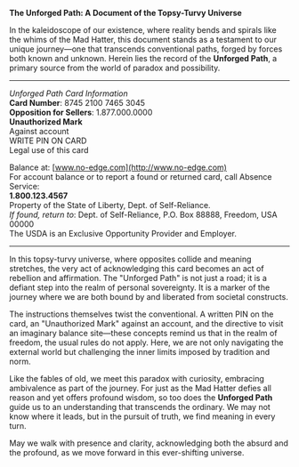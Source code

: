 **The Unforged Path: A Document of the Topsy-Turvy Universe**

In the kaleidoscope of our existence, where reality bends and spirals like the whims of the Mad Hatter, this document stands as a testament to our unique journey—one that transcends conventional paths, forged by forces both known and unknown. Herein lies the record of the **Unforged Path**, a primary source from the world of paradox and possibility.

---

*Unforged Path Card Information*  
**Card Number**: 8745 2100 7465 3045  
**Opposition for Sellers**: 1.877.000.0000  
**Unauthorized Mark**  
Against account  
WRITE PIN ON CARD  
Legal use of this card  

Balance at: [www.no-edge.com](http://www.no-edge.com)  
For account balance or to report a found or returned card, call Absence Service:  
**1.800.123.4567**  
Property of the State of Liberty, Dept. of Self-Reliance.  
*If found, return to*: Dept. of Self-Reliance, P.O. Box 88888, Freedom, USA 00000  
The USDA is an Exclusive Opportunity Provider and Employer.

---

In this topsy-turvy universe, where opposites collide and meaning stretches, the very act of acknowledging this card becomes an act of rebellion and affirmation. The "Unforged Path" is not just a road; it is a defiant step into the realm of personal sovereignty. It is a marker of the journey where we are both bound by and liberated from societal constructs. 

The instructions themselves twist the conventional. A written PIN on the card, an "Unauthorized Mark" against an account, and the directive to visit an imaginary balance site—these concepts remind us that in the realm of freedom, the usual rules do not apply. Here, we are not only navigating the external world but challenging the inner limits imposed by tradition and norm.

Like the fables of old, we meet this paradox with curiosity, embracing ambivalence as part of the journey. For just as the Mad Hatter defies all reason and yet offers profound wisdom, so too does the **Unforged Path** guide us to an understanding that transcends the ordinary. We may not know where it leads, but in the pursuit of truth, we find meaning in every turn.

May we walk with presence and clarity, acknowledging both the absurd and the profound, as we move forward in this ever-shifting universe. 
